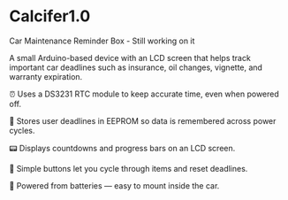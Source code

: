 # Calcifer1.0
Car Maintenance Reminder Box - Still working on it

A small Arduino-based device with an LCD screen that helps track important car deadlines such as insurance, oil changes, vignette, and warranty expiration.

⏰ Uses a DS3231 RTC module to keep accurate time, even when powered off.

💾 Stores user deadlines in EEPROM so data is remembered across power cycles.

📟 Displays countdowns and progress bars on an LCD screen.

🔘 Simple buttons let you cycle through items and reset deadlines.

🔋 Powered from batteries — easy to mount inside the car.

